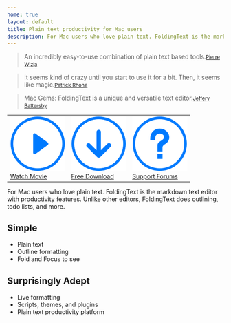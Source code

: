 ```yaml
---
home: true
layout: default
title: Plain text productivity for Mac users
description: For Mac users who love plain text. FoldingText is the markdown text editor with productivity features. Unlike other editors, FoldingText does outlining, todo lists, and more.
---
```


<blockquote id="leadquote"><span class="quote">An incredibly easy-to-use combination of plain text based tools.</span><small class="author"><a href="http://mac.appstorm.net/reviews/productivity-review/foldingtext-a-swiss-army-knife-for-plain-text-lovers">Pierre Wizla</a></small></blockquote>

<blockquote id="leadquote"><span class="quote">It seems kind of crazy until you start to use it for a bit. Then, it seems like magic.</span><small class="author"><a href="http://minimalmac.com/post/30014644859">Patrick Rhone</a></small></blockquote>

<blockquote id="leadquote"><span class="quote">Mac Gems: FoldingText is a unique and versatile text editor.</span><small class="author"><a href="http://www.macworld.com/article/2013699/mac-gems-foldingtext-is-a-unique-and-versatile-text-editor.html">Jeffery Battersby</a></small></blockquote>

<nav>
    <table>
        <tr>
            <td>
                <a class="fancyvideo5" href="/static/gallery/screencastposter.png">
                    <img src="/static/play.svg"><br />
                        Watch Movie
                </a>
            </td>
            <td>
                <a href="https://reg.doubledogsoftware.com/foldingtext/updates/FoldingText.dmg">
                    <img src="/static/download.svg"><br />
                        Free Download
                </a>
            </td>
            <td>
                <a href="http://support.foldingtext.com">
                    <img src="/static/support.svg"><br />
                        Support Forums
                </a>
            </td>
        </tr>
    </table>
</nav>

For Mac users who love plain text. FoldingText is the markdown text editor with productivity features. Unlike other editors, FoldingText does outlining, todo lists, and more.

## Simple

- Plain text
- Outline formatting
- Fold and Focus to see

## Surprisingly Adept

- Live formatting
- Scripts, themes, and plugins
- Plain text productivity platform